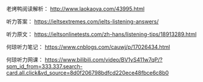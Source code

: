 老烤鸭阅读解析：
http://www.laokaoya.com/43995.html

听力答案：
https://ieltsextremes.com/ielts-listening-answers/

听力原文：
https://ieltsonlinetests.com/zh-hans/listening-tips/18913289.html

何琼听力笔记：
https://www.cnblogs.com/cauwj/p/17026434.html

何琼听力网课：
https://www.bilibili.com/video/BV1yS411w7qP/?spm_id_from=333.337.search-card.all.click&vd_source=8d0f206798bdfcd220ece48fbce6c8b0